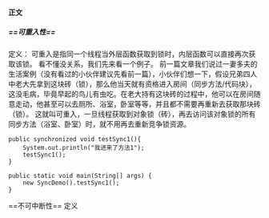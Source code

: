 #### 正文
##### ==可重入性==
定义：
可重入是指同一个线程当外层函数获取到锁时，内层函数可以直接再次获取该锁。
看不懂没关系，我们先来看一个例子。
前一篇文章我们说过一妻多夫的生活案例（没有看过的小伙伴建议先看前一篇），小伙伴们想一下，假设兄弟四人中老大先拿到这块砖（锁），那么他当天就有资格进入房间（同步方法/代码块），这没毛病，毕竟早起的鸟儿有虫吃。在老大持有这块砖的过程中，他可以在房间随意走动，他甚至可以去厕所、浴室，卧室等等，并且都不需要再重新去获取那块砖（锁）。
这就叫可重入，一旦线程获取到对象锁（砖），再去访问该对象锁的所有同步方法（浴室、卧室）时，就不用再去重新竞争锁资源。
```
public synchronized void testSync1(){
    System.out.println("我进来了方法1");
    testSync1();
}

public static void main(String[] args) {
    new SyncDemo().testSync1();
}
```
==不可中断性==
定义
